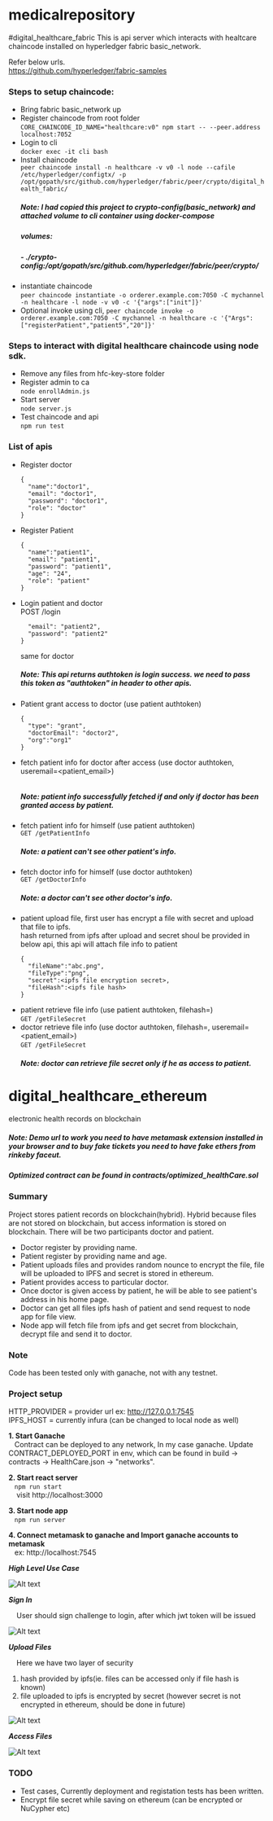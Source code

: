 # medicalrepository
#digital_healthcare_fabric
This is api server which interacts with healtcare chaincode installed on hyperledger fabric basic_network.

Refer below urls.  
https://github.com/hyperledger/fabric-samples  


### Steps to setup chaincode:
* Bring fabric basic_network up  
* Register chaincode from root folder  
  ```CORE_CHAINCODE_ID_NAME="healthcare:v0" npm start -- --peer.address localhost:7052```
* Login to cli  
  ```docker exec -it cli bash```
* Install chaincode  
  ```peer chaincode install -n healthcare -v v0 -l node --cafile /etc/hyperledger/configtx/ -p /opt/gopath/src/github.com/hyperledger/fabric/peer/crypto/digital_health_fabric/```
  ##### Note: I had copied this project to crypto-config(basic_network) and attached volume to cli container using docker-compose
  #####       volumes: 
  #####          - ./crypto-config:/opt/gopath/src/github.com/hyperledger/fabric/peer/crypto/
* instantiate chaincode  
  ```peer chaincode instantiate -o orderer.example.com:7050 -C mychannel -n healthcare -l node -v v0 -c '{"args":["init"]}'```
* Optional invoke using cli,
  ```peer chaincode invoke -o orderer.example.com:7050 -C mychannel -n healthcare -c '{"Args":["registerPatient","patient5","20"]}'```
  
### Steps to interact with digital healthcare chaincode using node sdk.
* Remove any files from hfc-key-store folder
* Register admin to ca  
  ```node enrollAdmin.js```
* Start server  
  ```node server.js```
* Test chaincode and api  
  ```npm run test```
  
### List of apis
* Register doctor  
  ``` POST /register  
  {
    "name":"doctor1",
    "email": "doctor1",
    "password": "doctor1",
    "role": "doctor"
  }
  ```
* Register Patient  
  ``` POST /register  
  {
    "name":"patient1",
    "email": "patient1",
    "password": "patient1",
    "age": "24",
    "role": "patient"
  }
  ```
* Login patient and doctor  
  POST /login
  ```{
    "email": "patient2",
    "password": "patient2"
  }
  ```
  same for doctor  
  ##### Note: This api returns authtoken is login success. we need to pass this token as "authtoken" in header to other apis.  
* Patient grant access to doctor (use patient authtoken)  
  ```POST /modifyAccess  
  {
    "type": "grant",
    "doctorEmail": "doctor2",
    "org":"org1"
  }
  ```
* fetch patient info for doctor after access (use doctor authtoken, useremail=<patient_email>)  
   ```GET /getPatientInfo  
   ```
   ##### Note: patient info successfully fetched if and only if doctor has been granted access by patient.
* fetch patient info for himself (use patient authtoken)  
  ```GET /getPatientInfo```
  ##### Note: a patient can't see other patient's info.
* fetch doctor info for himself (use doctor authtoken)  
  ```GET /getDoctorInfo```
  ##### Note: a doctor can't see other doctor's info.
* patient upload file, first user has encrypt a file with secret and upload that file to ipfs.  
  hash returned from ipfs after upload and secret shoul be provided in below api, this api will attach file info to patient  
  ```POST /addFile  
  {
    "fileName":"abc.png", 
    "fileType":"png", 
    "secret":<ipfs file encryption secret>, 
    "fileHash":<ipfs file hash>
  }
  ```
* patient retrieve file info (use patient authtoken, filehash=<ipfs file hash>)  
  ```GET /getFileSecret```
* doctor retrieve file info (use doctor authtoken, filehash=<ipfs file hash>, useremail=<patient_email>)  
  ```GET /getFileSecret```
  ##### Note: doctor can retrieve file secret only if he as access to patient.  

  


# digital_healthcare_ethereum
electronic health records on blockchain

##### Note: Demo url to work you need to have metamask extension installed in your browser and to buy fake tickets you need to have fake ethers from rinkeby faceut.
##### Optimized contract can be found in contracts/optimized_healthCare.sol

### Summary
Project stores patient records on blockchain(hybrid). Hybrid because files are not stored on blockchain, but access information is stored on blockchain. There will be two participants doctor and patient.  
- Doctor register by providing name.  
- Patient register by providing name and age.
- Patient uploads files and provides random nounce to encrypt the file, file will be uploaded to IPFS and secret is stored in ethereum.
- Patient provides access to particular doctor.
- Once doctor is given access by patient, he will be able to see patient's address in his home page.
- Doctor can get all files ipfs hash of patient and send request to node app for file view.
- Node app will fetch file from ipfs and get secret from blockchain, decrypt file and send it to doctor.

### Note
Code has been tested only with ganache, not with any testnet.

### Project setup
HTTP_PROVIDER = provider url ex: http://127.0.0.1:7545  
IPFS_HOST = currently infura (can be changed to local node as well)

**1. Start Ganache**  
&nbsp;&nbsp;&nbsp;Contract can be deployed to any network, In my case ganache.
Update CONTRACT_DEPLOYED_PORT in env, which can be found in build -> contracts -> HealthCare.json -> "networks".  

**2. Start react server**  
&nbsp;&nbsp;&nbsp;`npm run start`  
&nbsp;&nbsp;&nbsp; visit http://localhost:3000  

**3. Start node app**   
&nbsp;&nbsp;&nbsp;`npm run server`  

**4. Connect metamask to ganache and Import ganache accounts to metamask**  
&nbsp;&nbsp;&nbsp;ex: http://localhost:7545  

___High Level Use Case___  

![Alt text](readme_images/high_level.png?raw=true "high_level")  

___Sign In___  

&nbsp;&nbsp;&nbsp; User should sign challenge to login, after which jwt token will be issued  

![Alt text](readme_images/2nd.png?raw=true "sign_in")  

___Upload Files___  

&nbsp;&nbsp;&nbsp; Here we have two layer of security 
1. hash provided by ipfs(ie. files can be accessed only if file hash is known)
2. file uploaded to ipfs is encrypted by secret (however secret is not encrypted in ethereum, should be done in future)

![Alt text](readme_images/3rd.png?raw=true "upload_files")  

___Access Files___  

![Alt text](readme_images/4th.png?raw=true "access_files")  

### TODO  
- Test cases, Currently deployment and registation tests has been written.
- Encrypt file secret while saving on ethereum (can be encrypted or NuCypher etc)
